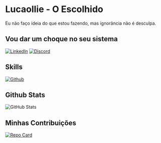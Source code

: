 # Lucaollie - O Escolhido
Eu não faço ideia do que estou fazendo, mas ignorância não é desculpa.
## Vou dar um choque no seu sistema
[![LinkedIn](https://img.shields.io/badge/LinkedIn-000?style=for-the-badge&logo=linkedin&logoColor=0E76A8)](https://www.linkedin.com/in/lucas-oliveira-de-lima-755861104/)
[![Discord](https://img.shields.io/badge/Discord-000?style=for-the-badge&logo=discord)](https://www.discord.com/in/lucasoescolhido/)

## Skills
[![Github](https://img.shields.io/badge/Github-ec63a1?style-for-the-badge&logo=github&logoColor=fff)](https://docs.github.com/lucaollie)

## Github Stats
![GitHub Stats](https://github-readme-stats.vercel.app/api?username=lucaollie&theme=transparent&bg_color=000&border_color=30A3DC&show_icons=true&icon_color=30A3DC&title_color=E94D5F&text_color=FFF)

## Minhas Contribuições
[![Repo Card](https://github-readme-stats.vercel.app/api/pin/?username=lucaollie&repo=dio-lab-open-source-Lucas1&bg_color=000&border_color=30A3DC&show_icons=true&icon_color=30A3DC&title_color=E94D5F&text_color=FFF)](https://github.com/lucaollie/dio-lab-open-source-Lucas1)

